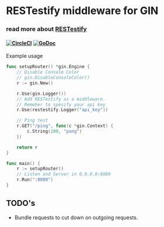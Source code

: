 # RESTestify middleware for GIN
### read more about [RESTestify](https://www.restestify.com/)
#### [![CircleCI](https://circleci.com/gh/thedanielforum/restestify-gin.svg?style=svg)](https://circleci.com/gh/thedanielforum/restestify-gin) [![GoDoc](https://godoc.org/github.com/thedanielforum/restestify-gin?status.svg)](https://godoc.org/github.com/thedanielforum/restestify-gin)

Example usage
```go
func setupRouter() *gin.Engine {
	// Disable Console Color
	// gin.DisableConsoleColor()
	r := gin.New()

	r.Use(gin.Logger())
	// Add RESTestify as a middleware.
	// Remeber to spesify your api key
	r.Use(restestify.Logger("api_key"))

	// Ping test
	r.GET("/ping", func(c *gin.Context) {
		c.String(200, "pong")
	})

	return r
}

func main() {
	r := setupRouter()
	// Listen and Server in 0.0.0.0:8080
	r.Run(":8080")
}
```

TODO's
------
- Bundle requests to cut down on outgoing requests.